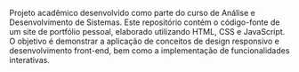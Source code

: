 
Projeto acadêmico desenvolvido como parte do curso de Análise e Desenvolvimento de Sistemas. Este repositório contém o código-fonte de um site de portfólio pessoal, elaborado utilizando HTML, CSS e JavaScript. O objetivo é demonstrar a aplicação de conceitos de design responsivo e desenvolvimento front-end, bem como a implementação de funcionalidades interativas.
